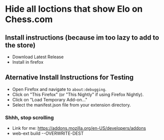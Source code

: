 # Hide all loctions that show Elo on Chess.com

## Install instructions (because im too lazy to add to the store)

- Download Latest Release
- Install in firefox

## Aternative Install Instructions for Testing

- Open Firefox and navigate to `about:debugging`.
- Click on "This Firefox" (or "This Nightly" if using Firefox Nightly).
- Click on "Load Temporary Add-on..."
- Select the manifest.json file from your extension directory.

### Shhh, stop scrolling

- Link for me: https://addons.mozilla.org/en-US/developers/addons
- web-ext build --OVERWRITE-DEST
